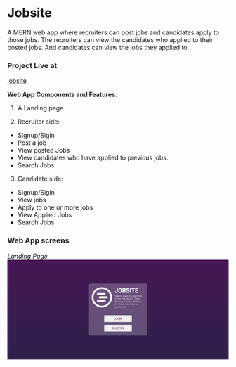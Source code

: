 # Jobsite
A MERN web app where recruiters can post jobs and candidates apply to those jobs. The recruiters can view the candidates who applied to their posted jobs. And candidates can view the jobs they applied to. 

### Project Live at

[jobsite](http://jobsite-12345.herokuapp.com)

**Web App Components and Features**:

1. A Landing page

2. Recruiter side:
  - Signup/Sigin
  - Post a job
  - View posted Jobs
  - View candidates who have applied to previous jobs.
  - Search Jobs


3. Candidate side:
  - Signup/Sigin
  - View jobs
  - Apply to one or more jobs
  - View Applied Jobs
  - Search Jobs

### Web App screens

*Landing Page*
<img src="/screenshots/landing-page.png">
